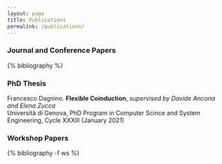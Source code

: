 ```yaml
---
layout: page
title: Publications
permalink: /publications/
---
```


### Journal and Conference Papers 
{% bibliography %} 
### PhD Thesis 
Francesco Dagnino. **Flexible Coinduction**, *supervised by Davide Ancona and Elena Zucca*  
Università di Genova, PhD Program in Computer Scince and System Engineering, Cycle XXXIII (January 2021) 
### Workshop Papers 
{% bibliography -f ws %} 

